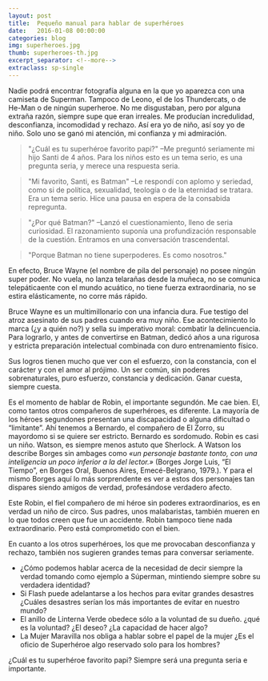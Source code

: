 ```yaml
---
layout: post
title:  Pequeño manual para hablar de superhéroes
date:   2016-01-08 00:00:00
categories: blog
img: superheroes.jpg
thumb: superheroes-th.jpg
excerpt_separator: <!--more-->
extraclass: sp-single
---
```


Nadie podrá encontrar fotografía alguna en la que yo aparezca con una camiseta de Superman. Tampoco de Leono, el de los Thundercats, o de He-Man o de ningún superheroe. No me disgustaban, pero por alguna extraña razón, siempre supe que eran irreales.  Me producían incredulidad, desconfianza, incomodidad y rechazo. Así era yo de niño, así soy yo de niño. Solo uno se ganó mi atención, mi confianza y mi admiración. 

<!--more-->

 >"¿Cuál es tu superhéroe favorito papi?" –Me preguntó seriamente mi hijo Santi de 4 años. Para los niños esto es un tema serio, es una pregunta seria, y merece una respuesta seria.

 >"Mi favorito, Santi, es Batman" –Le respondí con aplomo y seriedad, como si de política, sexualidad, teología o de la eternidad se tratara. Era un tema serio. Hice una pausa en espera de la consabida repregunta.

>"¿Por qué Batman?" –Lanzó el cuestionamiento, lleno de seria curiosidad.  El razonamiento suponía una profundización responsable de la cuestión. Entramos en una conversación trascendental. 

>"Porque Batman no tiene superpoderes. Es como nosotros." 

En efecto, Bruce Wayne (el nombre de pila del personaje) no posee ningún super poder. No vuela, no lanza telarañas desde la muñeca, no se comunica telepáticaente con el mundo acuático, no tiene fuerza extraordinaria, no se estira elásticamente, no corre más rápido. 

Bruce Wayne es un multimillonario con una infancia dura. Fue testigo del atroz asesinato de sus padres cuando era muy niño.  Ese acontecimiento lo marca (¿y a quién no?) y sella su imperativo moral: combatir la delincuencia. Para lograrlo, y antes de convertirse en Batman, dedicó años a una rigurosa y estricta preparación intelectual combinada con duro entrenamiento físico.  

Sus logros tienen mucho que ver con el esfuerzo, con la constancia, con el carácter y con el amor al prójimo. Un ser común, sin poderes sobrenaturales, puro esfuerzo, constancia y dedicación. Ganar cuesta, siempre cuesta. 

Es el momento de hablar de Robin, el importante segundón. Me cae bien. El, como tantos otros compañeros de superhéroes, es diferente. La mayoría de los héroes segundones presentan una discapacidad o alguna dificultad o “limitante”. Ahí tenemos a Bernardo, el compañero de El Zorro, su mayordomo si se quiere ser estricto. Bernardo es sordomudo. Robin es casi un niño. Watson, es siempre menos astuto que Sherlock. A Watson los describe Borges sin ambages como _«un personaje bastante tonto, con una inteligencia un poco inferior a la del lector.»_ (Borges Jorge Luis, “El Tiempo”, en Borges Oral, Buenos Aires, Emecé-Belgrano, 1979.). Y para el mismo Borges aquí lo más sorprendente es ver a estos dos personajes tan dispares siendo amigos de verdad, profesándose verdadero afecto. 

Este Robin, el fiel compañero de mi héroe sin poderes extraordinarios, es en verdad un niño de circo. Sus padres, unos malabaristas, también mueren en lo que todos creen que fue un accidente. Robin tampoco tiene nada extraordinario. Pero está comprometido con el bien. 

En cuanto a los otros superhéroes, los que me provocaban desconfianza y rechazo, también nos sugieren grandes temas para conversar seriamente. 

- ¿Cómo podemos hablar acerca de la necesidad de decir siempre la verdad tomando como ejemplo a Súperman, mintiendo siempre sobre su verdadera identidad? 
- Si Flash puede adelantarse a los hechos para evitar grandes desastres ¿Cuáles desastres serían los más importantes de evitar en nuestro mundo? 
- El anillo de Linterna Verde obedece sólo a la voluntad de su dueño. ¿qué es la voluntad? ¿El deseo? ¿La capacidad de hacer algo?
- La Mujer Maravilla nos obliga a hablar sobre el papel de la mujer ¿Es el oficio de Superhéroe algo reservado solo para los hombres?

¿Cuál es tu superhéroe favorito papi? Siempre será una pregunta seria e importante. 